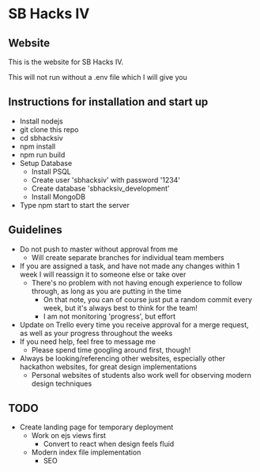 # SB Hacks IV

## Website

This is the website for SB Hacks IV. <br />

This will not run without a .env file which I will give you <br/>

## Instructions for installation and start up
  * Install nodejs
  * git clone this repo
  * cd sbhacksiv
  * npm install
  * npm run build
  * Setup Database
    * Install PSQL
    * Create user 'sbhacksiv' with password '1234'
    * Create database 'sbhacksiv_development'
    * Install MongoDB
  * Type npm start to start the server



## Guidelines
  * Do not push to master without approval from me
    * Will create separate branches for individual team members
  * If you are assigned a task, and have not made any changes within 1 week I will reassign it to someone else or take over
    * There's no problem with not having enough experience to follow through, as long as you are putting in the time
      * On that note, you can of course just put a random commit every week, but it's always best to think for the team!
      * I am not monitoring 'progress', but effort
  * Update on Trello every time you receive approval for a merge request, as well as your progress throughout the weeks
  * If you need help, feel free to message me
    * Please spend time googling around first, though!
  * Always be looking/referencing other websites, especially other hackathon websites, for great design implementations
    * Personal websites of students also work well for observing modern design techniques

## TODO
  * Create landing page for temporary deployment
    * Work on ejs views first
      * Convert to react when design feels fluid
    * Modern index file implementation
      * SEO